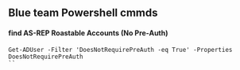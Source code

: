 ## Blue team Powershell cmmds
#### find AS-REP Roastable Accounts (No Pre-Auth) 
```
Get-ADUser -Filter 'DoesNotRequirePreAuth -eq True' -Properties DoesNotRequirePreAuth
``
